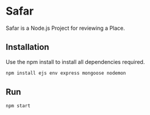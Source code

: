 # Safar

Safar is a Node.js Project for reviewing a Place.

## Installation

Use the npm install to install all dependencies required.

```bash
npm install ejs env express mongoose nodemon
```

## Run

```start
npm start
```

